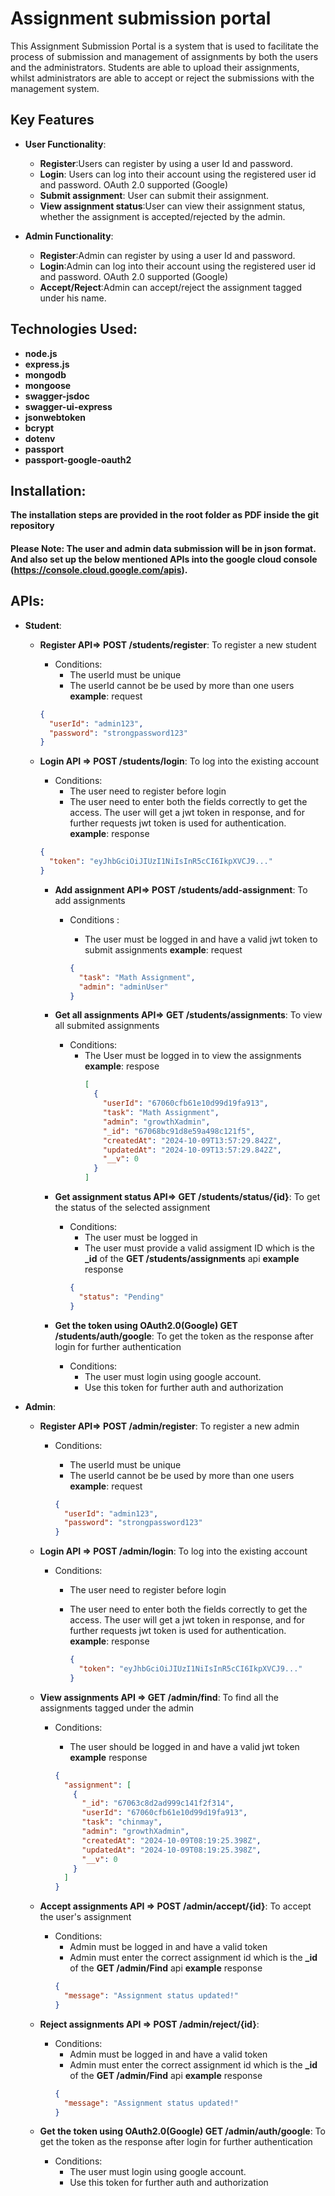 # Assignment submission portal

This Assignment Submission Portal is a system that is used to facilitate the process of submission and management of assignments by both the users and the administrators. Students are able to upload their assignments, whilst administrators are able to accept or reject the submissions with the management system.

## Key Features

- **User Functionality**:

  - **Register**:Users can register by using a user Id and password.
  - **Login**: Users can log into their account using the registered user id and password. OAuth 2.0 supported (Google)
  - **Submit assignment**: User can submit their assignment.
  - **View assignment status**:User can view their assignment status, whether the assignment is accepted/rejected by the admin.

- **Admin Functionality**:
  - **Register**:Admin can register by using a user Id and password.
  - **Login**:Admin can log into their account using the registered user id and password. OAuth 2.0 supported (Google)
  - **Accept/Reject**:Admin can accept/reject the assignment tagged under his name.

## Technologies Used:

- **node.js**
- **express.js**
- **mongodb**
- **mongoose**
- **swagger-jsdoc**
- **swagger-ui-express**
- **jsonwebtoken**
- **bcrypt**
- **dotenv**
- **passport**
- **passport-google-oauth2**

## Installation:

**The installation steps are provided in the root folder as PDF inside the git repository**

#### Please Note: The user and admin data submission will be in json format. And also set up the below mentioned APIs into the google cloud console (https://console.cloud.google.com/apis).

## APIs:

- **Student**:

  - **Register API=> POST /students/register**: To register a new student

    - Conditions:
      - The userId must be unique
      - The userId cannot be be used by more than one users
        **example**:
        request

    ```json
    {
      "userId": "admin123",
      "password": "strongpassword123"
    }
    ```

  - **Login API => POST /students/login**: To log into the existing account

    - Conditions:
      - The user need to register before login
      - The user need to enter both the fields correctly to get the access. The user will get a jwt token in response, and for further requests jwt token is used for authentication.
        **example**:
        response

    ```json
    {
      "token": "eyJhbGciOiJIUzI1NiIsInR5cCI6IkpXVCJ9..."
    }
    ```

    - **Add assignment API=> POST /students/add-assignment**: To add assignments

      - Conditions :

        - The user must be logged in and have a valid jwt token to submit assignments
          **example**:
          request

        ```json
        {
          "task": "Math Assignment",
          "admin": "adminUser"
        }
        ```

    - **Get all assignments API=> GET /students/assignments**: To view all submited assignments

      - Conditions:
        - The User must be logged in to view the assignments
          **example**:
          respose
          ```json
          [
            {
              "userId": "67060cfb61e10d99d19fa913",
              "task": "Math Assignment",
              "admin": "growthXadmin",
              "_id": "67068bc91d8e59a498c121f5",
              "createdAt": "2024-10-09T13:57:29.842Z",
              "updatedAt": "2024-10-09T13:57:29.842Z",
              "__v": 0
            }
          ]
          ```

    - **Get assignment status API=> GET /students/status/{id}**: To get the status of the selected assignment

      - Conditions:
        - The user must be logged in
        - The user must provide a valid assigment ID which is the **\_id** of the **GET /students/assignments** api
          **example**
          response
        ```json
        {
          "status": "Pending"
        }
        ```

    - **Get the token using OAuth2.0(Google) GET /students/auth/google**: To get the token as the response after login for further authentication
      - Conditions:
        - The user must login using google account.
        - Use this token for further auth and authorization

- **Admin**:

  - **Register API=> POST /admin/register**: To register a new admin

    - Conditions:

      - The userId must be unique
      - The userId cannot be be used by more than one users
        **example**:
        request

      ```json
      {
        "userId": "admin123",
        "password": "strongpassword123"
      }
      ```

  - **Login API => POST /admin/login**: To log into the existing account

    - Conditions:

      - The user need to register before login
      - The user need to enter both the fields correctly to get the access. The user will get a jwt token in response, and for further requests jwt token is used for authentication.
        **example**:
        response

        ```json
        {
          "token": "eyJhbGciOiJIUzI1NiIsInR5cCI6IkpXVCJ9..."
        }
        ```

  - **View assignments API => GET /admin/find**: To find all the assignments tagged under the admin

    - Conditions:

      - The user should be logged in and have a valid jwt token
        **example**
        response

      ```json
      {
        "assignment": [
          {
            "_id": "67063c8d2ad999c141f2f314",
            "userId": "67060cfb61e10d99d19fa913",
            "task": "chinmay",
            "admin": "growthXadmin",
            "createdAt": "2024-10-09T08:19:25.398Z",
            "updatedAt": "2024-10-09T08:19:25.398Z",
            "__v": 0
          }
        ]
      }
      ```

  - **Accept assignments API => POST /admin/accept/{id}**: To accept the user's assignment

    - Conditions:
      - Admin must be logged in and have a valid token
      - Admin must enter the correct assignment id which is the **\_id** of the **GET /admin/Find** api
        **example**
        response
      ```json
      {
        "message": "Assignment status updated!"
      }
      ```

  - **Reject assignments API => POST /admin/reject/{id}**:

    - Conditions:
      - Admin must be logged in and have a valid token
      - Admin must enter the correct assignment id which is the **\_id** of the **GET /admin/Find** api
        **example**
        response
      ```json
      {
        "message": "Assignment status updated!"
      }
      ```

  - **Get the token using OAuth2.0(Google) GET /admin/auth/google**: To get the token as the response after login for further authentication
    - Conditions:
      - The user must login using google account.
      - Use this token for further auth and authorization
